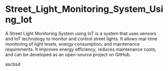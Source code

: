 <h1 align="left">Street_Light_Monitoring_System_Using_Iot </h1>
<div class="contanier"> 
  <div class="left">
    <p>
      A Street Light Monitoring System using IoT is a system that uses sensors and IoT technology to monitor and control street lights. It allows real-time monitoring of light levels, energy consumption, and 
      maintenance requirements. It improves energy efficiency, reduces maintenance costs, and can be developed as an open-source project on GitHub.
    </p>
  </div>
<div class="right">
  <p>ascbsd</p>
</div>

    
  <div class="right">
<!--     <video autoplay muted loop src="./Minor Video.mp4"></video> -->
  </div>
</div>
